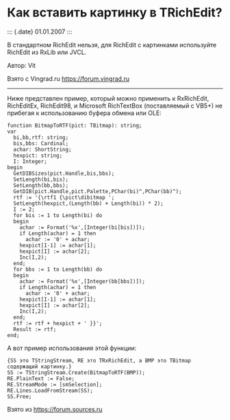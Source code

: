 Как вставить картинку в TRichEdit?
==================================

::: {.date}
01.01.2007
:::

В стандартном RichEdit нельзя, для RichEdit с картинками используйте
RichEdit из RxLib или JVCL.

Автор: Vit

Взято с Vingrad.ru <https://forum.vingrad.ru>

------------------------------------------------------------------------

Ниже представлен пример, который можно применить к RxRichEdit,
RichEditEx, RichEdit98, и Microsoft RichTextBox (поставляемый с VB5+) не
прибегая к использованию буфера обмена или OLE:

    function BitmapToRTF(pict: TBitmap): string;
    var
      bi,bb,rtf: string;
      bis,bbs: Cardinal;
      achar: ShortString;
      hexpict: string;
      I: Integer;
    begin
      GetDIBSizes(pict.Handle,bis,bbs);
      SetLength(bi,bis);
      SetLength(bb,bbs);
      GetDIB(pict.Handle,pict.Palette,PChar(bi)^,PChar(bb)^);
      rtf := '{\rtf1 {\pict\dibitmap ';
      SetLength(hexpict,(Length(bb) + Length(bi)) * 2);
      I := 2;
      for bis := 1 to Length(bi) do
      begin
        achar := Format('%x',[Integer(bi[bis])]);
        if Length(achar) = 1 then
          achar := '0' + achar;
        hexpict[I-1] := achar[1];
        hexpict[I] := achar[2];
        Inc(I,2);
      end;
      for bbs := 1 to Length(bb) do
      begin
        achar := Format('%x',[Integer(bb[bbs])]);
        if Length(achar) = 1 then
          achar := '0' + achar;
        hexpict[I-1] := achar[1];
        hexpict[I] := achar[2];
        Inc(I,2);
      end;
      rtf := rtf + hexpict + ' }}';
      Result := rtf;
    end;

А вот пример использования этой функции:

    {SS это TStringStream, RE это TRxRichEdit, а BMP это TBitmap содержащий картинку.}
    SS := TStringStream.Create(BitmapToRTF(BMP));
    RE.PlainText := False;
    RE.StreamMode := [smSelection];
    RE.Lines.LoadFromStream(SS);
    SS.Free;

Взято из <https://forum.sources.ru>

